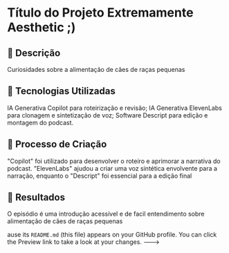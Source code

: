 # Título do Projeto Extremamente Aesthetic ;)

## 📒 Descrição
Curiosidades sobre a alimentação de cães de raças pequenas

## 🤖 Tecnologias Utilizadas
IA Generativa Copilot para roteirização e revisão;
IA Generativa ElevenLabs para clonagem e sintetização de voz;
Software Descript para edição e montagem do podcast.
## 🧐 Processo de Criação
"Copilot" foi utilizado para desenvolver o roteiro e aprimorar a narrativa do podcast. "ElevenLabs" ajudou a criar uma voz sintética envolvente para a narração, enquanto o "Descript" foi essencial para a edição final
## 🚀 Resultados
O episódio é uma introdução acessível e de facil entendimento sobre alimentação de cães de raças pequenas

ause its `README.md` (this file) appears on your GitHub profile.
You can click the Preview link to take a look at your changes.
--->
